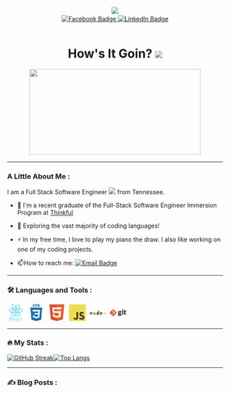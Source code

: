 <div id="header" align="center">
  <img src="https://engineerpatterson.com/images/ep-logo.png" width="550px"/>
  <div id="badges">
    <a href="https://www.facebook.com/engineerpatterson">
      <img src="https://img.shields.io/badge/Facebook-blue?style=for-the-badge&logo=facebook&logoColor=white" alt="Facebook Badge"/>
    </a>
    <a href="https://www.linkedin.com/in/engineerpatterson">
      <img src="https://img.shields.io/badge/LinkedIn-blue?style=for-the-badge&logo=linkedin&logoColor=white" alt="LinkedIn Badge"/>
    </a>
  </div>
  <img src="https://komarev.com/ghpvc/?username=BountyFiveO&style=flat-square&color=blue" alt=""/>
  <h1>
    How's It Goin?
    <img src="https://media.giphy.com/media/hvRJCLFzcasrR4ia7z/giphy.gif" width="30px"/>
  </h1>
</div>
<div align="center">
  <img src="https://media.giphy.com/media/dWesBcTLavkZuG35MI/giphy.gif" width="400" height="200"/>
</div>

---

### A Little About Me :
I am a Full Stack Software Engineer <img src="https://media.giphy.com/media/WUlplcMpOCEmTGBtBW/giphy.gif" width="30"> from Tennessee.
- :telescope: I'm a recent graduate of the Full-Stack Software Engineer Immersion Program at <a href="https://www.thinkful.com">Thinkful</a> 

- :seedling: Exploring the vast majority of coding languages!

- :zap: In my free time, I love to play my piano the draw. I also like working on one of my coding projects.

- :mailbox:How to reach me: [![Email Badge](https://img.shields.io/badge/?style=flat&logo=Email&logoColor=white)](mailto:shawn@engineerpatterson.com/)

---

### :hammer_and_wrench: Languages and Tools :
<div>
  <img src="https://github.com/devicons/devicon/blob/master/icons/react/react-original-wordmark.svg" title="React" alt="React" width="40" height="40"/>&nbsp;
  <img src="https://github.com/devicons/devicon/blob/master/icons/css3/css3-plain-wordmark.svg"  title="CSS3" alt="CSS" width="40" height="40"/>&nbsp;
  <img src="https://github.com/devicons/devicon/blob/master/icons/html5/html5-original.svg" title="HTML5" alt="HTML" width="40" height="40"/>&nbsp;
  <img src="https://github.com/devicons/devicon/blob/master/icons/javascript/javascript-original.svg" title="JavaScript" alt="JavaScript" width="40" height="40"/>&nbsp;
  <img src="https://github.com/devicons/devicon/blob/master/icons/nodejs/nodejs-original-wordmark.svg" title="NodeJS" alt="NodeJS" width="40" height="40"/>&nbsp;
  <img src="https://github.com/devicons/devicon/blob/master/icons/git/git-original-wordmark.svg" title="Git" **alt="Git" width="40" height="40"/>
</div>

---

### :fire: My Stats :
[![GitHub Streak](https://github-readme-streak-stats.herokuapp.com?user=BountyFiveO&theme=github-dark&border_radius=10&date_format=%5BY%20%5DM%20j&fire=CB5413&stroke=21F96E&background=1E1D1A)](https://git.io/streak-stats)[![Top Langs](https://github-readme-stats.vercel.app/api/top-langs/?username=BountyFiveO&layout=compact&theme=vision-friendly-dark)](https://github.com/anuraghazra/github-readme-stats)

---

### :writing_hand: Blog Posts :
<!-- BLOG-POST-LIST:START -->
<!-- BLOG-POST-LIST:END -->

